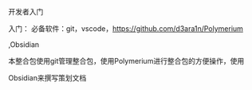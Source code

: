 开发者入门

入门：
必备软件：git，vscode，https://github.com/d3ara1n/Polymerium

,Obsidian

本整合包使用git管理整合包，使用Polymerium进行整合包的方便操作，使用

Obsidian来撰写策划文档

